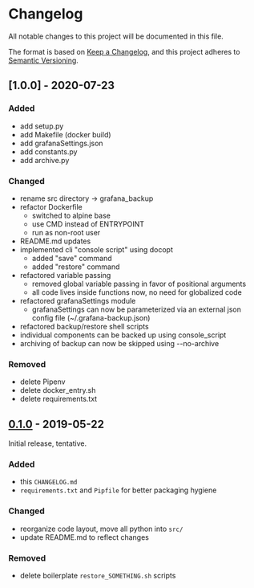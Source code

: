 # Changelog
All notable changes to this project will be documented in this file.

The format is based on [Keep a Changelog](https://keepachangelog.com/en/1.0.0/),
and this project adheres to [Semantic Versioning](https://semver.org/spec/v2.0.0.html).

## [1.0.0] - 2020-07-23

### Added
- add setup.py
- add Makefile (docker build)
- add grafanaSettings.json
- add constants.py
- add archive.py

### Changed
- rename src directory -> grafana_backup
- refactor Dockerfile
  - switched to alpine base
  - use CMD instead of ENTRYPOINT
  - run as non-root user
- README.md updates
- implemented cli "console script" using docopt
  - added "save" command
  - added "restore" command
- refactored variable passing
  - removed global variable passing in favor of positional arguments
  - all code lives inside functions now, no need for globalized code
- refactored grafanaSettings module
  - grafanaSettings can now be parameterized via an external json config file (~/.grafana-backup.json)
- refactored backup/restore shell scripts
- individual components can be backed up using console_script
- archiving of backup can now be skipped using --no-archive

### Removed
- delete Pipenv
- delete docker_entry.sh
- delete requirements.txt

## [0.1.0] - 2019-05-22
Initial release, tentative.

### Added
- this `CHANGELOG.md`
- `requirements.txt` and `Pipfile` for better packaging hygiene

### Changed
- reorganize code layout, move all python into `src/`
- update README.md to reflect changes

### Removed
- delete boilerplate `restore_SOMETHING.sh` scripts


[Unreleased]: https://github.com/ysde/grafana-backup-tool/compare/v0.1.0...HEAD
[0.1.0]: https://github.com/ysde/grafana-backup-tool/releases/tag/v0.1.0
